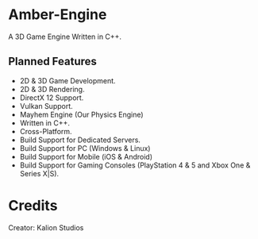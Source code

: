 # Amber-Engine

A 3D Game Engine Written in C++.

## Planned Features

- 2D & 3D Game Development.
- 2D & 3D Rendering.
- DirectX 12 Support.
- Vulkan Support.
- Mayhem Engine (Our Physics Engine)
- Written in C++.
- Cross-Platform.
- Build Support for Dedicated Servers.
- Build Support for PC (Windows & Linux)
- Build Support for Mobile (iOS & Android)
- Build Support for Gaming Consoles (PlayStation 4 & 5 and Xbox One & Series X|S).

# Credits

Creator: Kalion Studios
